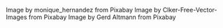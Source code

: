 Image by monique_hernandez from Pixabay 
Image by Clker-Free-Vector-Images from Pixabay 
Image by Gerd Altmann from Pixabay 
